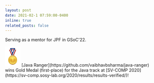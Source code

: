 ```yaml
---
layout: post
date: 2021-02-1 07:59:00-0400
inline: true
related_posts: false
---
```


Serving as a mentor for JPF in GSoC'22. <br>

<img src="../assets/img/gold.jpeg" alt="img" width="50"/>
[Java Ranger](https://github.com/vaibhavbsharma/java-ranger) wins Gold Medal (first-place) for the Java track at [SV-COMP 2020](https://sv-comp.sosy-lab.org/2020/results/results-verified/)! 